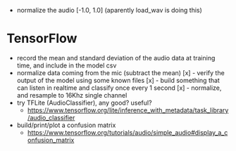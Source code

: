 - normalize the audio [-1.0, 1.0] (aparently load_wav is doing this)


# TensorFlow
- record the mean and standard deviation of the audio data at training time, and include in the model csv
- normalize data coming from the mic (subtract the mean)
[x] - verify the output of the model using some known files
[x] - build something that can listen in realtime and classify once every 1 second
[x] - normalize, and resample to 16Khz single channel
- try TFLite (AudioClassifier), any good? useful?
  - https://www.tensorflow.org/lite/inference_with_metadata/task_library/audio_classifier
- build/print/plot a confusion matrix
  - https://www.tensorflow.org/tutorials/audio/simple_audio#display_a_confusion_matrix